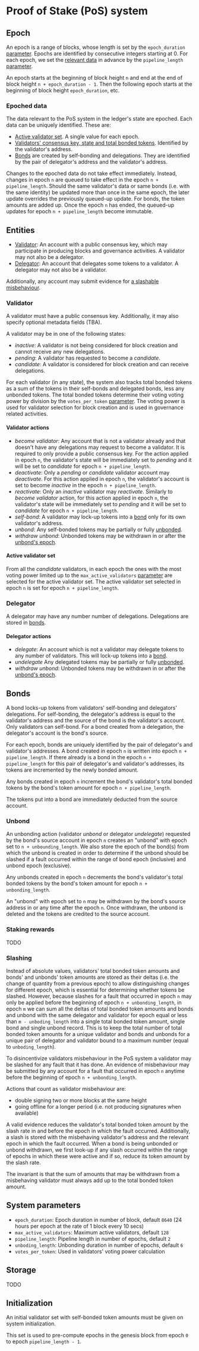 # Proof of Stake (PoS) system

## Epoch

An epoch is a range of blocks, whose length is set by the `epoch_duration` [parameter](#system-parameters). Epochs are identified by consecutive integers starting at 0. For each epoch, we set the [relevant data](#epoched-data) in advance by the `pipeline_length` [parameter](#system-parameters).

An epoch starts at the beginning of block height `n` and end at the end of block height `n + epoch_duration - 1`. Then the following epoch starts at the beginning of block height `epoch_duration`, etc.

### Epoched data

The data relevant to the PoS system in the ledger's state are epoched. Each data can be uniquely identified. These are:
- [Active validator set](#active-validator-set). A single value for each epoch.
- [Validators' consensus key, state and total bonded tokens](#validator). Identified by the validator's address.
- [Bonds](#bonds) are created by self-bonding and delegations. They are identified by the pair of delegator's address and the validator's address.

Changes to the epoched data do not take effect immediately. Instead, changes in epoch `n` are queued to take effect in the epoch `n + pipeline_length`. Should the same validator's data or same bonds (i.e. with the same identity) be updated more than once in the same epoch, the later update overrides the previously queued-up update. For bonds, the token amounts are added up. Once the epoch `n` has ended, the queued-up updates for epoch `n + pipeline_length` become immutable.

## Entities

- [Validator](#validator): An account with a public consensus key, which may participate in producing blocks and governance activities. A validator may not also be a delegator.
- [Delegator](#delegator): An account that delegates some tokens to a validator. A delegator may not also be a validator.

Additionally, any account may submit evidence for [a slashable misbehaviour](#slashing).

### Validator

A validator must have a public consensus key. Additionally, it may also specify optional metadata fields (TBA).

A validator may be in one of the following states:
- *inactive*:
  A validator is not being considered for block creation and cannot receive any new delegations.
- *pending*:
  A validator has requested to become a *candidate*.
- *candidate*:
  A validator is considered for block creation and can receive delegations.

For each validator (in any state), the system also tracks total bonded tokens as a sum of the tokens in their self-bonds and delegated bonds, less any unbonded tokens. The total bonded tokens determine their voting voting power by division by the `votes_per_token` [parameter](#system-parameters). The voting power is used for validator selection for block creation and is used in governance related activities.

#### Validator actions

- *become validator*:
  Any account that is not a validator already and that doesn't have any delegations may request to become a validator. It is required to only provide a public consensus key. For the action applied in epoch `n`, the validator's state will be immediately set to *pending* and it will be set to *candidate* for epoch `n + pipeline_length`.
- *deactivate*:
  Only a *pending* or *candidate* validator account may *deactivate*. For this action applied in epoch `n`, the validator's account is set to become *inactive* in the epoch `n + pipeline_length`.
- *reactivate*:
  Only an *inactive* validator may *reactivate*. Similarly to *become validator* action, for this action applied in epoch `n`, the validator's state will be immediately set to *pending* and it will be set to *candidate* for epoch `n + pipeline_length`.
- *self-bond*:
  A validator may lock-up tokens into a [bond](#bonds) only for its own validator's address.
- *unbond*:
  Any self-bonded tokens may be partially or fully [unbonded](#unbond).
- *withdraw unbond*:
  Unbonded tokens may be withdrawn in or after the [unbond's epoch](#unbond).

#### Active validator set

From all the *candidate* validators, in each epoch the ones with the most voting power limited up to the `max_active_validators` [parameter](#system-parameters) are selected for the active validator set. The active validator set selected in epoch `n` is set for epoch `n + pipeline_length`.

### Delegator

A delegator may have any number number of delegations. Delegations are stored in [bonds](#bonds).

#### Delegator actions

- *delegate*:
  An account which is not a validator may delegate tokens to any number of validators. This will lock-up tokens into a [bond](#bonds).
- *undelegate*
  Any delegated tokens may be partially or fully [unbonded](#unbond).
- *withdraw unbond*:
  Unbonded tokens may be withdrawn in or after the [unbond's epoch](#unbond).

## Bonds

A bond locks-up tokens from validators' self-bonding and delegators' delegations. For self-bonding, the delegator's address is equal to the validator's address and the source of the bond is the validator's account. Only validators can self-bond. For a bond created from a delegation, the delegator's account is the bond's source.

For each epoch, bonds are uniquely identified by the pair of delegator's and validator's addresses. A bond created in epoch `n` is written into epoch `n + pipeline_length`. If there already is a bond in the epoch `n + pipeline_length` for this pair of delegator's and validator's addresses, its tokens are incremented by the newly bonded amount.

Any bonds created in epoch `n` increment the bond's validator's total bonded tokens by the bond's token amount for epoch `n + pipeline_length`.

The tokens put into a bond are immediately deducted from the source account.

### Unbond

An unbonding action (validator *unbond* or delegator *undelegate*) requested by the bond's source account in epoch `n` creates an "unbond" with epoch set to `n + unbounding_length`. We also store the epoch of the bond(s) from which the unbond is created in order to determine if the unbond should be slashed if a fault occurred within the range of bond epoch (inclusive) and unbond epoch (exclusive).

Any unbonds created in epoch `n` decrements the bond's validator's total bonded tokens by the bond's token amount for epoch `n + unbonding_length`.

An "unbond" with epoch set to `n` may be withdrawn by the bond's source address in or any time after the epoch `n`. Once withdrawn, the unbond is deleted and the tokens are credited to the source account.

### Staking rewards

TODO

### Slashing

Instead of absolute values, validators' total bonded token amounts and bonds' and unbonds' token amounts are stored as their deltas (i.e. the change of quantity from a previous epoch) to allow distinguishing changes for different epoch, which is essential for determining whether tokens be slashed. However, because slashes for a fault that occurred in epoch `n` may only be applied before the beginning of epoch `n + unbonding_length`, in epoch `m` we can sum all the deltas of total bonded token amounts and bonds and unbond with the same delegator and validator for epoch equal or less than `m - unboding_length` into a single total bonded token amount, single bond and single unbond record. This is to keep the total number of total bonded token amounts for a unique validator and bonds and unbonds for a unique pair of delegator and validator bound to a maximum number (equal to `unboding_length`).

To disincentivize validators misbehaviour in the PoS system a validator may be slashed for any fault that it has done. An evidence of misbehaviour may be submitted by any account for a fault that occurred in epoch `n` anytime before the beginning of epoch `n + unbonding_length`.

Actions that count as validator misbehaviour are:
- double signing two or more blocks at the same height
- going offline for a longer period (i.e. not producing signatures when available)

A valid evidence reduces the validator's total bonded token amount by the slash rate in and before the epoch in which the fault occurred. Additionally, a slash is stored with the misbehaving validator's address and the relevant epoch in which the fault occurred. When a bond is being unbonded or unbond withdrawn, we first look-up if any slash occurred within the range of epochs in which these were active and if so, reduce its token amount by the slash rate.

The invariant is that the sum of amounts that may be withdrawn from a misbehaving validator must always add up to the total bonded token amount.

## System parameters

- `epoch_duration`: Epoch duration in number of block, default `8640` (24 hours per epoch at the rate of 1 block every 10 secs)
- `max_active_validators`: Maximum active validators, default `128`
- `pipeline_length`: Pipeline length in number of epochs, default `2`
- `unboding_length`: Unbonding duration in number of epochs, default `6`
- `votes_per_token`: Used in validators' voting power calculation

## Storage

TODO

## Initialization

An initial validator set with self-bonded token amounts must be given on system initialization.

This set is used to pre-compute epochs in the genesis block from epoch `0` to epoch `pipeline_length - 1`.
